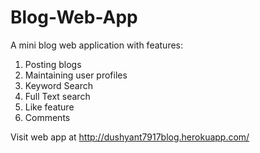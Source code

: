 # Blog-Web-App

A mini blog web application with features:
1. Posting blogs
2. Maintaining user profiles
3. Keyword Search
4. Full Text search
5. Like feature
6. Comments

Visit web app at http://dushyant7917blog.herokuapp.com/
